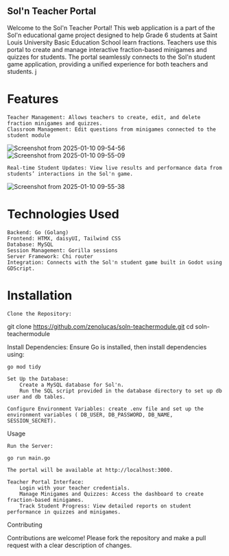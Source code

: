 ## Sol'n Teacher Portal

Welcome to the Sol'n Teacher Portal! This web application is a part of the Sol'n educational game project designed to help Grade 6 students at Saint Louis University Basic Education School learn fractions. Teachers use this portal to create and manage interactive fraction-based minigames and quizzes for students. The portal seamlessly connects to the Sol'n student game application, providing a unified experience for both teachers and students.
j
# Features

    Teacher Management: Allows teachers to create, edit, and delete fraction minigames and quizzes.
    Classroom Management: Edit questions from minigames connected to the student module

![Screenshot from 2025-01-10 09-54-56](https://github.com/user-attachments/assets/da853fed-595b-49db-9a2b-c5047256c4b7)
![Screenshot from 2025-01-10 09-55-09](https://github.com/user-attachments/assets/929b3e21-4ccf-4dff-8bb8-171fa202bea8)

    Real-time Student Updates: View live results and performance data from students’ interactions in the Sol'n game.
    
![Screenshot from 2025-01-10 09-55-38](https://github.com/user-attachments/assets/7f9b6442-8055-4a15-9e01-03c3b492b76c)

# Technologies Used

    Backend: Go (Golang)
    Frontend: HTMX, daisyUI, Tailwind CSS
    Database: MySQL
    Session Management: Gorilla sessions
    Server Framework: Chi router
    Integration: Connects with the Sol'n student game built in Godot using GDScript.

# Installation

    Clone the Repository:

git clone https://github.com/zenolucas/soln-teachermodule.git
cd soln-teachermodule

Install Dependencies: Ensure Go is installed, then install dependencies using:

    go mod tidy

    Set Up the Database:
        Create a MySQL database for Sol'n.
        Run the SQL script provided in the database directory to set up db user and db tables.

    Configure Environment Variables: create .env file and set up the environment variables ( DB_USER, DB_PASSWORD, DB_NAME, SESSION_SECRET).

Usage

    Run the Server:

    go run main.go

    The portal will be available at http://localhost:3000.

    Teacher Portal Interface:
        Login with your teacher credentials.
        Manage Minigames and Quizzes: Access the dashboard to create fraction-based minigames.
        Track Student Progress: View detailed reports on student performance in quizzes and minigames.

Contributing

Contributions are welcome! Please fork the repository and make a pull request with a clear description of changes.
